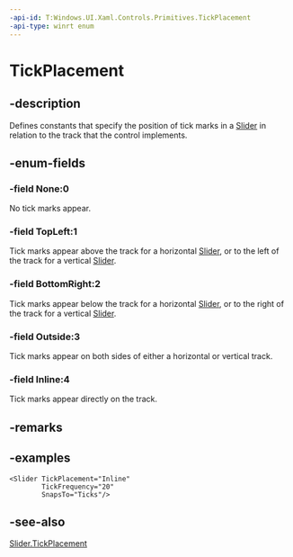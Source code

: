 ```yaml
---
-api-id: T:Windows.UI.Xaml.Controls.Primitives.TickPlacement
-api-type: winrt enum
---
```


<!-- Enumeration syntax
public enum Windows.UI.Xaml.Controls.Primitives.TickPlacement : int
-->

# TickPlacement

## -description
Defines constants that specify the position of tick marks in a [Slider](../windows.ui.xaml.controls/slider.md) in relation to the track that the control implements.



## -enum-fields
### -field None:0
No tick marks appear.

### -field TopLeft:1
Tick marks appear above the track for a horizontal [Slider](../windows.ui.xaml.controls/slider.md), or to the left of the track for a vertical [Slider](../windows.ui.xaml.controls/slider.md).

### -field BottomRight:2
Tick marks appear below the track for a horizontal [Slider](../windows.ui.xaml.controls/slider.md), or to the right of the track for a vertical [Slider](../windows.ui.xaml.controls/slider.md).

### -field Outside:3
Tick marks appear on both sides of either a horizontal or vertical track.

### -field Inline:4
Tick marks appear directly on the track.


## -remarks

## -examples


```xaml
<Slider TickPlacement="Inline"
        TickFrequency="20"
        SnapsTo="Ticks"/>
```



## -see-also
[Slider.TickPlacement](../windows.ui.xaml.controls/slider_tickplacement.md)
